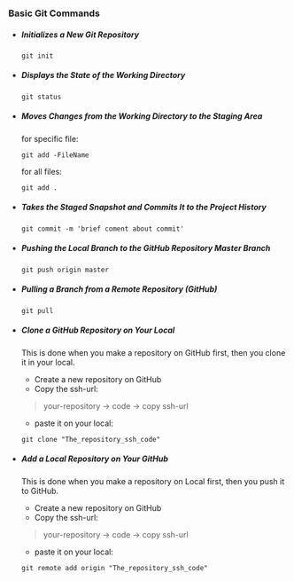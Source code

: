 ### Basic Git Commands


* ##### Initializes a New Git Repository
    ```
    git init
    ```

* ##### Displays the State of the Working Directory
    ```
    git status 
    ```

* ##### Moves Changes from the Working Directory to the Staging Area
    for specific file:
    ```
    git add -FileName
    ```
    for all files:
    ```
    git add .
    ```

* ##### Takes the Staged Snapshot and Commits It to the Project History
    ```
    git commit -m 'brief coment about commit'
    ```

* ##### Pushing the Local Branch to the GitHub Repository Master Branch
    ```
    git push origin master
    ```

* ##### Pulling a Branch from a Remote Repository (GitHub)
    ```
    git pull
    ```

* ##### Clone a GitHub Repository on Your Local
    This is done when you make a repository on GitHub first, then you clone it in your local.
    * Create a new repository on GitHub
    * Copy the ssh-url:
    > your-repository -> code -> copy ssh-url
    * paste it on your local:
    ```
    git clone "The_repository_ssh_code"
    ```

* ##### Add a Local Repository on Your GitHub
    This is done when you make a repository on Local first, then you push it to GitHub.
    * Create a new repository on GitHub
    * Copy the ssh-url:
    > your-repository -> code -> copy ssh-url
    * paste it on your local:
    ```
    git remote add origin "The_repository_ssh_code"
    ```